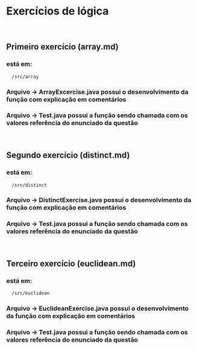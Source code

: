 # Exercícios de lógica
</br>

## Primeiro exercício (array.md)
### está em:
```
  /src/array
```
### Arquivo -> ArrayExcercise.java possui o desenvolvimento da função com explicação em comentários
### Arquivo -> Test.java possui a função sendo chamada com os valores referência do enunciado da questão
</br>

## Segundo exercício (distinct.md)
### está em:
```
  /src/distinct
```
### Arquivo -> DistinctExercise.java possui o desenvolvimento da função com explicação em comentários
### Arquivo -> Test.java possui a função sendo chamada com os valores referência do enunciado da questão
</br>

## Terceiro exercício (euclidean.md)
### está em:
```
  /src/euclidean
```
### Arquivo -> EuclideanExercise.java possui o desenvolvimento da função com explicação em comentários
### Arquivo -> Test.java possui a função sendo chamada com os valores referência do enunciado da questão
